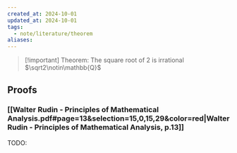 ```yaml
---
created_at: 2024-10-01
updated_at: 2024-10-01
tags:
  - note/literature/theorem
aliases:
---
```


> [!important] Theorem: The square root of 2 is irrational
> $\sqrt2\notin\mathbb{Q}$

## Proofs

### [[Walter Rudin - Principles of Mathematical Analysis.pdf#page=13&selection=15,0,15,29&color=red|Walter Rudin - Principles of Mathematical Analysis, p.13]]

TODO: